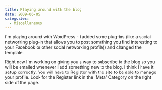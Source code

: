```yaml
---
title: Playing around with the blog
date: 2009-06-05
categories: 
  - Miscellaneous
---
```


I'm playing around with WordPress - I added some plug-ins (like a social networking plug-in that allows you to post something you find interesting to your Facebook or other social networking profile)) and changed the template.

Right now I'm working on giving you a way to subscribe to the blog so you will be emailed whenever I add something new to the blog. I think I have it setup correctly. You will have to Register with the site to be able to manage your profile. Look for the Register link in the 'Meta' Category on the right side of the page.
